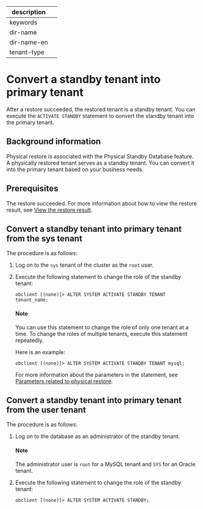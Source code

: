 |description||
|---|---|
|keywords||
|dir-name||
|dir-name-en||
|tenant-type||

# Convert a standby tenant into primary tenant

After a restore succeeded, the restored tenant is a standby tenant. You can execute the `ACTIVATE STANDBY` statement to convert the standby tenant into the primary tenant.

## Background information

Physical restore is associated with the Physical Standby Database feature. A physically restored tenant serves as a standby tenant. You can convert it into the primary tenant based on your business needs.

## Prerequisites

The restore succeeded. For more information about how to view the restore result, see [View the restore result](../600.restore-data/500.view-the-restore-history.md).

## Convert a standby tenant into primary tenant from the sys tenant

The procedure is as follows:

1. Log on to the `sys` tenant of the cluster as the `root` user.

2. Execute the following statement to change the role of the standby tenant:



   ```shell
   obclient [(none)]> ALTER SYSTEM ACTIVATE STANDBY TENANT tenant_name;
   ```

   <main id="notice" type='explain'>
   <h4>Note</h4>
   <p>You can use this statement to change the role of only one tenant at a time. To change the roles of multiple tenants, execute this statement repeatedly. </p>
   </main>

   Here is an example:

   ```shell
   obclient [(none)]> ALTER SYSTEM ACTIVATE STANDBY TENANT mysql;
   ```

   For more information about the parameters in the statement, see [Parameters related to physical restore](../600.restore-data/800.parameters-of-the-restore.md).

## Convert a standby tenant into primary tenant from the user tenant

The procedure is as follows:

1. Log on to the database as an administrator of the standby tenant.

   <main id="notice" type='explain'>
   <h4>Note</h4>
   <p>The administrator user is <code>root</code> for a MySQL tenant and <code>SYS</code> for an Oracle tenant. </p>
   </main>

2. Execute the following statement to change the role of the standby tenant:



   ```shell
   obclient [(none)]> ALTER SYSTEM ACTIVATE STANDBY;
   ```
